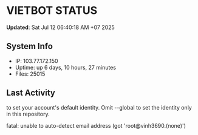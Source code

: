 # VIETBOT STATUS
**Updated**: Sat Jul 12 06:40:18 AM +07 2025

## System Info
- IP: 103.77.172.150
- Uptime: up 6 days, 10 hours, 27 minutes
- Files: 25015

## Last Activity

to set your account's default identity.
Omit --global to set the identity only in this repository.

fatal: unable to auto-detect email address (got 'root@vinh3690.(none)')
